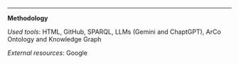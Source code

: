 ---
**Methodology**

_Used tools_: HTML, GitHub, SPARQL, LLMs (Gemini and ChaptGPT), ArCo Ontology and Knowledge Graph

_External resources_: Google

